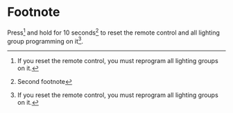 # Footnote

Press[^1] and hold for 10 seconds[^2] to reset the remote control and all lighting group programming on it[^1].


[^2]: Second footnote
[^1]: If you reset the remote control, you must reprogram all lighting groups on it.